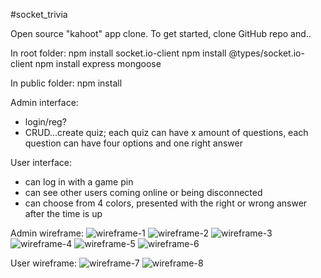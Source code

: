 #socket_trivia

Open source "kahoot" app clone. To get started, clone GitHub repo and..

In root folder:
npm install socket.io-client
npm install @types/socket.io-client
npm install express mongoose

In public folder:
npm install 

Admin interface:
  - login/reg? 
  - CRUD...create quiz; each quiz can have x amount of questions, each question can have four options and one right answer

User interface: 
  - can log in with a game pin
  - can see other users coming online or being disconnected
  - can choose from 4 colors, presented with the right or wrong answer after the time is up

Admin wireframe:
![wireframe-1](wireframe/wireframe-1.png)
![wireframe-2](wireframe/wireframe-2.png)
![wireframe-3](wireframe/wireframe-3.png)
![wireframe-4](wireframe/wireframe-4.png)
![wireframe-5](wireframe/wireframe-5.png)
![wireframe-6](wireframe/wireframe-6.png)

User wireframe:
![wireframe-7](wireframe/wireframe-7.png)
![wireframe-8](wireframe/wireframe-8.png)
